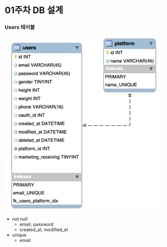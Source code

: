 # 01주차 DB 설계
### Users 테이블
![유저 DB ERD](./img/2022-10-18%20PM%209.34.57.png)
- not null
    - email, password
    - created_at, modified_at
- unique
    - email
